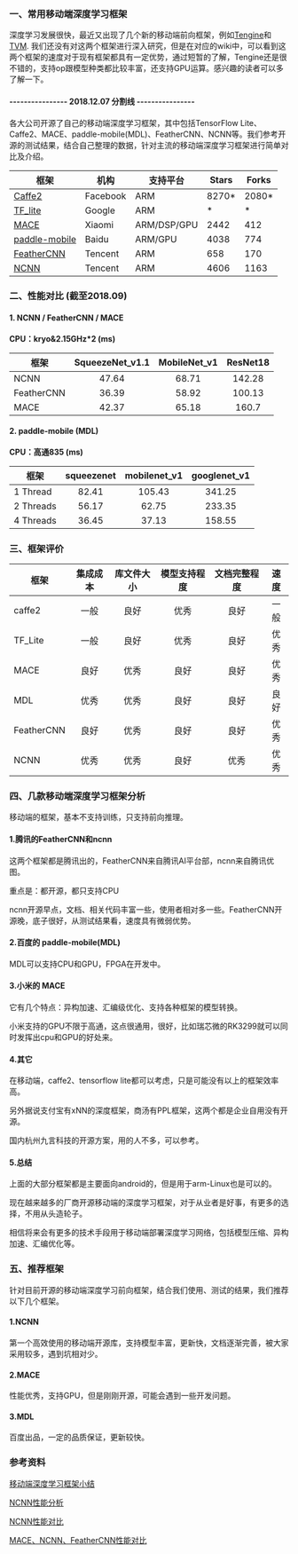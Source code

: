 ### 一、常用移动端深度学习框架

深度学习发展很快，最近又出现了几个新的移动端前向框架，例如[Tengine](https://github.com/OAID/Tengine)和 [TVM](https://github.com/dmlc/tvm).
我们还没有对这两个框架进行深入研究，但是在对应的wiki中，可以看到这两个框架的速度对于现有框架都具有一定优势，通过短暂的了解，Tengine还是很不错的，支持op跟模型种类都比较丰富，还支持GPU运算。感兴趣的读者可以多了解一下。

#### ---------------- 2018.12.07 分割线  ----------------

各大公司开源了自己的移动端深度学习框架，其中包括TensorFlow Lite、Caffe2、MACE、paddle-mobile(MDL)、FeatherCNN、NCNN等。我们参考开源的测试结果，结合自己整理的数据，针对主流的移动端深度学习框架进行简单对比及介绍。


| 框架 | 机构 | 支持平台 | Stars | Forks | 
| --------------------------------------------------------- | ----------- | -------------- | ---------- | ----- |
| [Caffe2](https://github.com/caffe2/caffe2)                | Facebook    | ARM            |    8270*   | 2080* |
| [TF_lite](https://github.com/tensorflow)                  | Google      | ARM            |     *      |   *   |
| [MACE](https://github.com/XiaoMi/mace)                    | Xiaomi      | ARM/DSP/GPU    |    2442    |  412  |
| [paddle-mobile](https://github.com/PaddlePaddle/paddle-mobile)      | Baidu       | ARM/GPU        |    4038    |  774  |
| [FeatherCNN](https://github.com/Tencent/FeatherCNN)       | Tencent     | ARM            |    658     |  170  |
| [NCNN](https://github.com/Tencent/ncnn)                   | Tencent     | ARM            |    4606    | 1163  |


###  二、性能对比 (截至2018.09)

#### 1. NCNN / FeatherCNN / MACE

**CPU：kryo&2.15GHz*2  (ms)**  

| 框架    | SqueezeNet_v1.1 | MobileNet_v1  | ResNet18 
| --------------- | :------------------:  | :------------------:  | :-----:|
| NCNN            | 47.64                 | 68.71                 | 142.28 |
| FeatherCNN      | 36.39                 | 58.92                 | 100.13 |
| MACE            | 42.37                 | 65.18                 | 160.7  |


#### 2. paddle-mobile (MDL)

**CPU：高通835  (ms)**  

| 框架             | squeezenet | mobilenet_v1 | googlenet_v1
| ---------------- | :--------: | :----------: | :----------: |
| 1 Thread         | 82.41      | 105.43       | 341.25       |
| 2 Threads        | 56.17      | 62.75        | 233.35       |
| 4 Threads        | 36.45      | 37.13        | 158.55       |


### 三、框架评价

| 框架  |集成成本| 库文件大小 | 模型支持程度 | 文档完整程度 | 速度 |
| ------------------ | :----: | :-----: | :----: | :-----: | :----: | 
| caffe2             | 一般   | 良好    | 优秀   | 良好    | 一般   | 
| TF_Lite            | 一般   | 良好    | 优秀   | 良好    | 优秀   | 
| MACE               | 良好   | 优秀    | 良好   | 良好    | 优秀   | 
| MDL                | 优秀   | 优秀    | 良好   | 良好    | 良好   | 
| FeatherCNN         | 良好   | 优秀    | 良好   | 良好    | 优秀   |
| NCNN               | 优秀   | 优秀    | 良好   | 优秀    | 优秀   | 


### 四、几款移动端深度学习框架分析

移动端的框架，基本不支持训练，只支持前向推理。


#### 1.腾讯的FeatherCNN和ncnn

这两个框架都是腾讯出的，FeatherCNN来自腾讯AI平台部，ncnn来自腾讯优图。

重点是：都开源，都只支持CPU

ncnn开源早点，文档、相关代码丰富一些，使用者相对多一些。FeatherCNN开源晚，底子很好，从测试结果看，速度具有微弱优势。


#### 2.百度的 paddle-mobile(MDL)
 
MDL可以支持CPU和GPU，FPGA在开发中。

#### 3.小米的 MACE

它有几个特点：异构加速、汇编级优化、支持各种框架的模型转换。

小米支持的GPU不限于高通，这点很通用，很好，比如瑞芯微的RK3299就可以同时发挥出cpu和GPU的好处来。

#### 4.其它

在移动端，caffe2、tensorflow lite都可以考虑，只是可能没有以上的框架效率高。

另外据说支付宝有xNN的深度框架，商汤有PPL框架，这两个都是企业自用没有开源。

国内杭州九言科技的开源方案，用的人不多，可以参考。

#### 5.总结

上面的大部分框架都是主要面向android的，但是用于arm-Linux也是可以的。

现在越来越多的厂商开源移动端的深度学习框架，对于从业者是好事，有更多的选择，不用从头造轮子。

相信将来会有更多的技术手段用于移动端部署深度学习网络，包括模型压缩、异构加速、汇编优化等。


### 五、推荐框架

针对目前开源的移动端深度学习前向框架，结合我们使用、测试的结果，我们推荐以下几个框架。

#### 1.NCNN

第一个高效使用的移动端开源库，支持模型丰富，更新快，文档逐渐完善，被大家采用较多，遇到坑相对少。

#### 2.MACE

性能优秀，支持GPU，但是刚刚开源，可能会遇到一些开发问题。

#### 3.MDL

百度出品，一定的品质保证，更新较快。

### 参考资料

[移动端深度学习框架小结](https://blog.csdn.net/yuanlulu/article/details/80857211)

[NCNN性能分析](https://www.zhihu.com/question/276372408)

[NCNN性能对比](https://www.zhihu.com/question/263573053)

[MACE、NCNN、FeatherCNN性能对比](https://www.zhihu.com/question/283022477/answer/430168888)
